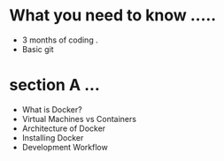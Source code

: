 # What you need to know .....

- 3 months of coding .
- Basic git 


# section A ... 
- What is Docker? 
- Virtual Machines vs Containers 
- Architecture of Docker 
- Installing Docker
- Development Workflow